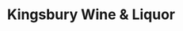---
title: "Kingsbury Wine & Liquor"
url: /hudson-falls/kingsbury-wine-und-liquor/
shop: Spirituosen
---